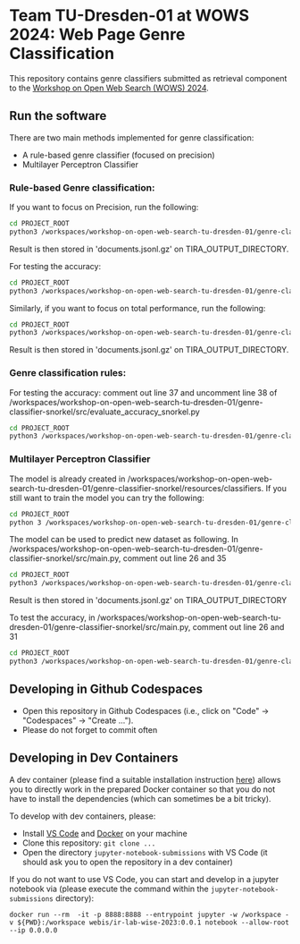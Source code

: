 # Team TU-Dresden-01 at WOWS 2024: Web Page Genre Classification 

This repository contains genre classifiers submitted as retrieval component to the [Workshop on Open Web Search (WOWS) 2024](https://opensearchfoundation.org/en/events-osf/wows2024/).

## Run the software
There are two main methods implemented for genre classification:
- A rule-based genre classifier (focused on precision)
- Multilayer Perceptron Classifier

### Rule-based Genre classification:
If you want to focus on Precision, run the following:

```bash
cd PROJECT_ROOT
python3 /workspaces/workshop-on-open-web-search-tu-dresden-01/genre-classifier-snorkel/src/snorkel_genre_classifier.py --input path/to/dataset --rules precision
```
Result is then stored in 'documents.jsonl.gz' on TIRA_OUTPUT_DIRECTORY.

For testing the accuracy:
```bash
cd PROJECT_ROOT
python3 /workspaces/workshop-on-open-web-search-tu-dresden-01/genre-classifier-snorkel/src/evaluate_accuracy_snorkel.py
```

Similarly, if you want to focus on total performance, run the following:
```bash
cd PROJECT_ROOT
python3 /workspaces/workshop-on-open-web-search-tu-dresden-01/genre-classifier-snorkel/src/snorkel_genre_classifier.py --input path/to/dataset --rules recall
```
Result is then stored in 'documents.jsonl.gz' on TIRA_OUTPUT_DIRECTORY.
### Genre classification rules:

For testing the accuracy:
comment out line 37 and uncomment line 38 of /workspaces/workshop-on-open-web-search-tu-dresden-01/genre-classifier-snorkel/src/evaluate_accuracy_snorkel.py
```bash
cd PROJECT_ROOT
python3 /workspaces/workshop-on-open-web-search-tu-dresden-01/genre-classifier-snorkel/src/evaluate_accuracy_snorkel.py.
```
### Multilayer Perceptron Classifier


The model is already created in /workspaces/workshop-on-open-web-search-tu-dresden-01/genre-classifier-snorkel/resources/classifiers.
If you still want to train the model you can try the following:
```bash
cd PROJECT_ROOT
python 3 /workspaces/workshop-on-open-web-search-tu-dresden-01/genre-classifier-snorkel/src/classifier-model.py
```

The model can be used to predict new dataset as following. In /workspaces/workshop-on-open-web-search-tu-dresden-01/genre-classifier-snorkel/src/main.py, comment out line 26 and 35
```bash
cd PROJECT_ROOT
python3 /workspaces/workshop-on-open-web-search-tu-dresden-01/genre-classifier-snorkel/src/main.py --input path/to/dataset
```
Result is then stored in 'documents.jsonl.gz' on TIRA_OUTPUT_DIRECTORY

To test the accuracy, in /workspaces/workshop-on-open-web-search-tu-dresden-01/genre-classifier-snorkel/src/main.py, comment out line 26 and 31
```bash
cd PROJECT_ROOT
python3 /workspaces/workshop-on-open-web-search-tu-dresden-01/genre-classifier-snorkel/src/main.py --input path/to/dataset
```


## Developing in Github Codespaces

- Open this repository in Github Codespaces (i.e., click on "Code" -> "Codespaces" -> "Create ...").
- Please do not forget to commit often


## Developing in Dev Containers

A dev container (please find a suitable installation instruction [here](https://code.visualstudio.com/docs/devcontainers/containers)) allows you to directly work in the prepared Docker container so that you do not have to install the dependencies (which can sometimes be a bit tricky).

To develop with dev containers, please:

- Install [VS Code](https://code.visualstudio.com/download) and [Docker](https://docs.docker.com/engine/install/) on your machine
- Clone this repository: `git clone ...`
- Open the directory `jupyter-notebook-submissions` with VS Code (it should ask you to open the repository in a dev container)

If you do not want to use VS Code, you can start and develop in a jupyter notebook via (please execute the command within the `jupyter-notebook-submissions` directory):

```
docker run --rm  -it -p 8888:8888 --entrypoint jupyter -w /workspace -v ${PWD}:/workspace webis/ir-lab-wise-2023:0.0.1 notebook --allow-root --ip 0.0.0.0
```
